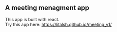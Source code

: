 ## A meeting menagment app

This app is built with react. <br>
Try this app here:  https://litalsh.github.io/meeting_v1/
